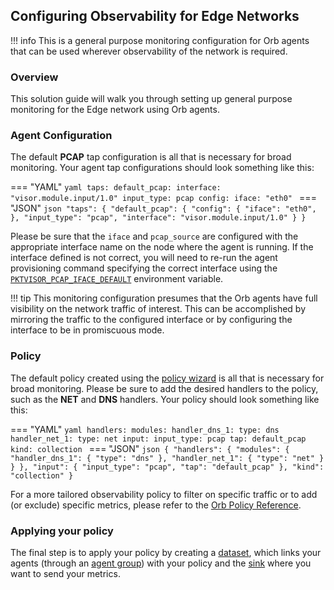 ## Configuring Observability for Edge Networks

!!! info
    This is a general purpose monitoring configuration for Orb agents that can be used wherever observability of the network is required.

### Overview

This solution guide will walk you through setting up general purpose monitoring for the Edge network using Orb agents.

### Agent Configuration

The default **PCAP** tap configuration is all that is necessary for broad monitoring. Your agent tap configurations should look something like this:

=== "YAML"
    ```yaml
    taps:
        default_pcap:
            interface: "visor.module.input/1.0"
            input_type: pcap
            config:
                iface: "eth0"
    ```
=== "JSON"
    ```json
    "taps": {
        "default_pcap": {
            "config": {
                "iface": "eth0",
            },
            "input_type": "pcap",
            "interface": "visor.module.input/1.0"
        }
    }
    ```

Please be sure that the `iface` and `pcap_source` are configured with the appropriate interface name on the node where the agent is running. If the interface defined is not correct, you will need to re-run the agent provisioning command specifying the correct interface using the [`PKTVISOR_PCAP_IFACE_DEFAULT`](documentation/orb/running_orb_agent.md#sample-provisioning-commands) environment variable.

!!! tip
    This monitoring configuration presumes that the Orb agents have full visibility on the network traffic of interest. This can be accomplished by mirroring the traffic to the configured interface or by configuring the interface to be in promiscuous mode.

### Policy

The default policy created using the [policy wizard](/getting_started/#create-a-policy) is all that is necessary for broad monitoring. Please be sure to add the desired handlers to the policy, such as the **NET** and **DNS** handlers. Your policy should look something like this:

=== "YAML"
    ```yaml
    handlers:
        modules:
            handler_dns_1:
                type: dns
            handler_net_1:
                type: net
    input:
        input_type: pcap
        tap: default_pcap
    kind: collection
    ```
=== "JSON"
    ```json
    {
        "handlers": {
            "modules": {
                "handler_dns_1": {
                    "type": "dns"
                },
                "handler_net_1": {
                    "type": "net"
                }
            }
        },
        "input": {
            "input_type": "pcap",
            "tap": "default_pcap"
        },
        "kind": "collection"
    }
    ```

For a more tailored observability policy to filter on specific traffic or to add (or exclude) specific metrics, please refer to the [Orb Policy Reference](/documentation/orb/advanced_policies/).

### Applying your policy

The final step is to apply your policy by creating a [dataset](/getting_started/#create-a-dataset), which links your agents (through an [agent group](/getting_started/#create-an-agent-group)) with your policy and the [sink](/getting_started/#create-a-sink) where you want to send your metrics.